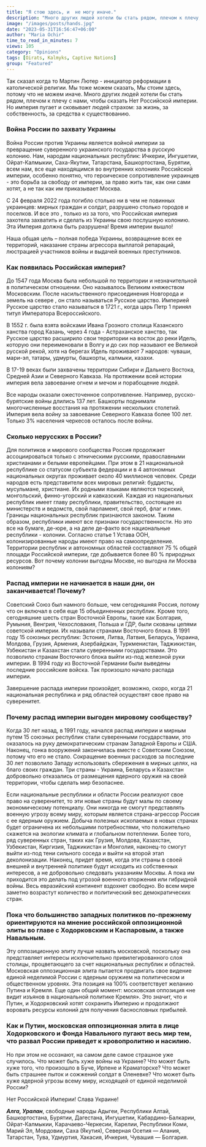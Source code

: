 ```yaml
---
title: "Я стою здесь, и  не могу иначе."
description: "Много других людей хотели бы стать рядом, плечом к плечу, чтобы сказать Нет Российской империи. Но империя пугает и сковывает людей страхом."
image: "/images/posts/hands.jpg"
date: "2023-05-31T16:56:47+06:00"
author: "Maria Ochir"
time_to_read_in_minutes: 7
views: 105
category: "Opinions"
tags: [Oirats, Kalmyks, Captive Nations]
group: "Featured"
---
```

Так сказал когда то Мартин Лютер - инициатор реформации в католической религии. Мы тоже можем сказать, Мы стоим здесь, потому что не можем иначе. Много других людей хотели бы стать рядом, плечом к плечу с нами, чтобы сказать Нет Российской империи. Но империя пугает и сковывает людей страхом: за жизнь, за собственность, за средства к существованию.

###  Война России по захвату Украины

Война России против Украины является войной империи за превращение суверенного украинского государства в русскую колонию. Нам, народам национальных республик: Ичкерии, Ингушетии, Ойрат-Калмыкии, Саха-Якутии, Татарстана, Башкортостана, Бурятии, всем нам, все еще находящимся во внутренних  колониях Российской империи, особенно понятно, что героическое сопротивление украинцев - это борьба за свободу от империи, за право жить так, как они сами хотят, а не так как им приказывает Москва.

С  24 февраля 2022 года  погибло столько ни в чем не повинных украинцев: мирных граждан и солдат, разрушено столько городов и поселков. И все это , только из за того, что Российская империя захотела захватить и сделать из Украины свою послушную  колонию. Эта Империя должна быть разрушена! Время империи вышло!

Наша общая цель – полная победа Украины, возвращение всех ее территорий, наказание страны агрессора выплатой репараций, люстрацией участников войны и выдачей военных преступников.

### Как появилась Российская империя?

До 1547 года Москва была небольшой по территории и незначительной в политическом отношении. Оно называлось Великим княжеством Московским. После насильственного присоединения Новгорода и земель на севере , он стало называться Русское царство. Империей Русское царство стало называться в 1721 г., когда царь Петр 1 принял титул  Императора Всероссийского.

В 1552 г. была взята войсками Ивана Грозного столица Казанского ханства город Казань, через 4 года - Астраханское  ханство, так Русское царство расширило свои территории на восток до реки Идель, которую они переименовали в Волгу и до сих пор называют ее Великой русской рекой, хотя на берегах Идель проживают 7 народов: чуваши, мари-эл, татары, удмурты, башкорты, калмыки, казахи.
 
В 17-19 веках были захвачены территории Сибири и Дальнего Востока, Средней Азии и Северного Кавказа. На протяжении всей истории империя вела завоевание огнем и мечом и порабощение людей. 

Все народы оказали ожесточенное сопротивление. Например, русско-бурятские войны длились 137 лет. Башкорты поднимали многочисленные восстания на протяжении нескольких столетий. Империя вела войну за завоевание Северного Кавказа более 100 лет. Только 3% населения черкесов осталось после войны.

### Сколько нерусских в России?

Для политиков и мирового сообщества Россия продолжает ассоциироваться только с этническими русскими, православными христианами и белыми европейцами. При этом в 21 национальной республике со статусом субъекта федерации и в 4 автономных национальных округах проживает около 40 миллионов человек. Среди народов есть представители всех мировых религий: буддисты, мусульмане, христиане. Их родными языками являются тюркский, монгольский, финно-угорский и кавказский. Каждая из национальных республик имеет главу республики, правительство, состоящее из министерств и ведомств, свой парламент, свой герб, флаг и гимн. Границы национальных республик признаются законом. Таким образом, республики имеют все признаки государственности. Но это все на бумаге, де-юре, а на деле де-факто все национальные республики - колонии. Согласно статье 1 Устава ООН, колонизированные народы имеют право на самоопределение.
Территории республик и автономных областей составляют 75 % общей площади Российской империи, где добывается более 80 % природных ресурсов. Вот почему колонии выгодны Москве, но выгодна ли Москва колониям?

### Распад империи не начинается в наши дни, он заканчивается! Почему?

Советский Союз был намного больше, чем сегодняшняя Россия, потому что он включал в себя еще 15 объединенных республик. Кроме того, сегодняшние шесть стран Восточной Европы, такие как Болгария, Румыния, Венгрия, Чехословакия, Польша и ГДР, были скованы цепями советской империи. Их называли странами Восточного блока. В 1991 году 15 союзных республик: Эстония, Литва, Латвия, Беларусь, Украина, Молдова, Грузия, Армения, Азербайджан, Туркменистан, Таджикистан, Узбекистан и Казахстан стали суверенными государствами. Это позволило странам Восточного блока выйти из-под железной руки империи. В 1994 году из Восточной Германии были выведены последние российские войска. Так произошло начало распада империи.

Завершение распада империи произойдет, возможно, скоро, когда 21 национальная республика и ряд областей осуществят свое право на суверенитет.

### Почему распад империи выгоден мировому сообществу?

Когда 30 лет назад, в 1991 году, начался распад империи и мирным путем 15 союзных республик стали суверенными государствами, это оказалось на руку демократическим странам Западной Европы и США. Наконец, гонка вооружений закончилась вместе с Советским Союзом, потому что его не стало. Сокращение военных расходов за последние 30 лет позволило Западу использовать сбережения в мирных целях, на благо своих граждан. Три страны - Украина, Беларусь и Казахстан добровольно отказались от размещения ядерного оружия на своей территории, чтобы сделать мир безопаснее.

Если национальные республики и области России реализуют свое право на суверенитет, то эти новые страны будут малы по своему экономическому потенциалу. Они никогда не смогут представлять военную угрозу всему миру, которым является страна-агрессор Россия с ее ядерным оружием. Добыча полезных ископаемых в новых странах будет ограничена их небольшими потребностями, что положительно скажется на экологии климата и глобальном потеплении. Более того, ряд суверенных стран, таких как Грузия, Молдова, Казахстан, Узбекистан, Киргизия, Таджикистан и Монголия, наконец-то смогут выйти из-под тени сильного соседа и выйти на второй этап деколонизации. Наконец, придет время, когда эти страны в своей внешней и внутренней политике будут исходить из собственных интересов, а не добровольно следовать указаниям Москвы. А пока им приходится это делать под угрозой военного вторжения или гибридной войны. Весь евразийский континент вздохнет свободно. Во всем мире заметно возрастут количество и политический вес демократических стран.

### Пока что большинство западных политиков по-прежнему ориентируются на мнение российской оппозиционной элиты во главе с Ходорковским и Каспаровым, а также Навальным.

Эту оппозиционную элиту лучше назвать московской, поскольку она представляет интересы исключительно привилегированного слоя столицы, процветающего за счет национальных республик и областей. Московская оппозиционная элита пытается продвигать свое видение единой неделимой России с ядерным оружием на политическом и общественном уровнях. Эта позиция на 100% соответствует желанию Путина и Кремля. Еще один общий момент: московская оппозиция «не видит изъянов в национальной политике Кремля». Это значит, что и Путин, и Ходорковский хотят сохранить Империю и продолжают воровать ресурсы колоний для получения баснословных прибылей.

### Как и Путин, московская оппозиционная элита в лице Ходорковского и Фонда Навального пугают весь мир тем, что развал России приведет к кровопролитию и насилию.

Но при этом не осознают, на самом деле самое страшное уже случилось. Что может быть хуже войны на Украине? Что может быть хуже того, что произошло в Буче, Ирпене и Краматорске? Что может быть страшнее пыток и сожжений солдат в Оленевке? Что может быть хуже ядерной угрозы всему миру, исходящей от единой неделимой России?

Нет Российской Империи! Слава Украине!

***Алга, Уралан***, свободные народы Адыгеи, Республики Алтай, Башкортостана, Бурятии, Дагестана, Ингушетии, Кабардино-Балкарии, Ойрат-Калмыкии, Карачаево-Черкесии, Карелии, Республики Коми, Марий Эл, Мордовии, Саха (Якутия), Северная Осетия — Алания, Татарстан, Тува, Удмуртия, Хакасия, Ичкерия, Чувашия — Болгария.